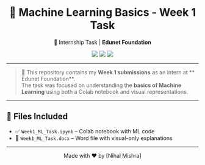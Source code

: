 <h1 align="center">🤖 Machine Learning Basics - Week 1 Task</h1>

<p align="center">
  🚀 Internship Task | <strong>Edunet Foundation</strong>  
</p>

<p align="center">
  <img src="https://img.shields.io/badge/Week-1-blue?style=for-the-badge" />
  <img src="https://img.shields.io/badge/Status-Completed-brightgreen?style=for-the-badge" />
  <img src="https://img.shields.io/badge/Topic-Machine%20Learning-yellow?style=for-the-badge" />
</p>

---

> 📌 This repository contains my **Week 1 submissions** as an intern at ** Edunet Foundation**.  
> The task was focused on understanding the **basics of Machine Learning** using both a Colab notebook and visual representations.

---

## 📁 Files Included

- ✅ `Week1_ML_Task.ipynb` – Colab notebook with ML code  
- 📄 `Week1_ML_Task.docx` – Word file with visual-only explanations  

---

<p align="center">
  Made with ❤️ by [Nihal Mishra]
</p>
